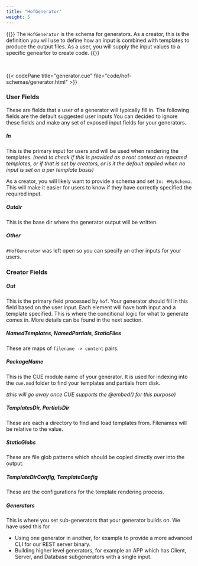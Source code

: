 ```yaml
---
title: "HofGenerator"
weight: 5
---
```


{{<lead>}}
The `HofGenerator` is the schema for generators.
As a creator, this is the definition you will use
to define how an input is combined with templates
to produce the output files.
As a user, you will supply the input values
to a specific geneartor to create code.
{{</lead>}}

<br>

{{< codePane title="generator.cue" file="code/hof-schemas/generator.html" >}}


### User Fields

These are fields that a user of a generator will typically fill in.
The following fields are the default suggested user inputs
You can decided to ignore these fields and
make any set of exposed input fields for your generators.

##### In

This is the primary input for users and will be used when rendering the templates.
_(need to check if this is provided as a root context on repeated templates,
or if that is set by creators, or is it the default applied when no input is
set on a per template basis)_

As a creator, you will likely want to provide a schema and set `In: #MySchema`.
This will make it easier for users to know if they have correctly specified
the required input.


##### Outdir

This is the base dir where the generator output will be written.

##### Other

`#HofGenerator` was left open so you can
specify an other inputs for your users.

### Creator Fields

##### Out

This is the primary field processed by `hof`.
Your generator should fill in this field based on the user input.
Each element will have both input and a template specified.
This is where the conditional logic for what to generate comes in.
More details can be found in the next section.


##### NamedTemplates, NamedPartials, StaticFiles

These are maps of `filename -> content` pairs.


##### PackageName

This is the CUE module name of your generator.
It is used for indexing into the `cue.mod` folder
to find your templates and partials from disk.

_(this will go away once CUE supports the @embed() for this purpose)_




##### TemplatesDir, PartialsDir

These are each a directory to find and load
templates from. Filenames will be relative
to the value.

##### StaticGlobs

These are file glob patterns which should be
copied directly over into the output.

##### TemplateDirConfig, TemplateConfig

These are the configurations for the template rendering process.

##### Generators

This is where you set sub-generators
that your generator builds on.
We have used this for

- Using one generator in another, for example to provide a more advanced CLI for our REST server binary.
- Building higher level generators, for example an APP which has Client, Server, and Database subgenerators with a single input.
